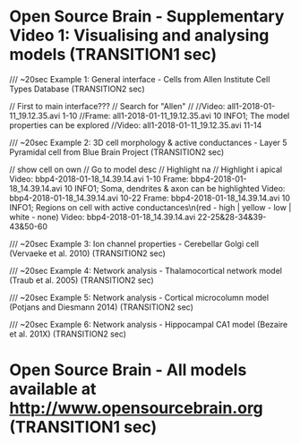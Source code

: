 # Open Source Brain - Supplementary Video 1: Visualising and analysing models (TRANSITION1 sec)

/// ~20sec
Example 1: General interface - Cells from Allen Institute Cell Types Database (TRANSITION2 sec)

// First to main interface???
// Search for "Allen"
// 
//Video: all1-2018-01-11_19.12.35.avi 1-10
//Frame: all1-2018-01-11_19.12.35.avi 10 INFO1; The model properties can be explored
//Video: all1-2018-01-11_19.12.35.avi 11-14


/// ~20sec
Example 2: 3D cell morphology & active conductances - Layer 5 Pyramidal cell from Blue Brain Project (TRANSITION2 sec)

// show cell on own
// Go to model desc
// Highlight na
// Highlight i apical
Video: bbp4-2018-01-18_14.39.14.avi 1-10
Frame: bbp4-2018-01-18_14.39.14.avi 10 INFO1; Soma, dendrites & axon can be highlighted
Video: bbp4-2018-01-18_14.39.14.avi 10-22
Frame: bbp4-2018-01-18_14.39.14.avi 10 INFO1; Regions on cell with active conductances\n(red - high | yellow - low | white - none)
Video: bbp4-2018-01-18_14.39.14.avi 22-25&28-34&39-43&50-60


/// ~20sec
Example 3: Ion channel properties - Cerebellar Golgi cell (Vervaeke et al. 2010) (TRANSITION2 sec)

/// ~20sec
Example 4: Network analysis - Thalamocortical network model (Traub et al. 2005) (TRANSITION2 sec)

/// ~20sec
Example 5: Network analysis - Cortical microcolumn model (Potjans and Diesmann 2014) (TRANSITION2 sec)

/// ~20sec
Example 6: Network analysis - Hippocampal CA1 model (Bezaire et al. 201X) (TRANSITION2 sec)


# Open Source Brain - All models available at http://www.opensourcebrain.org (TRANSITION1 sec)
